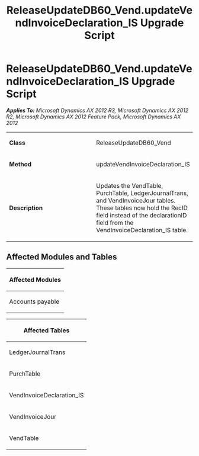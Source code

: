 ﻿---
title: ReleaseUpdateDB60_Vend.updateVendInvoiceDeclaration_IS Upgrade Script
TOCTitle: ReleaseUpdateDB60_Vend.updateVendInvoiceDeclaration_IS Upgrade Script
ms:assetid: fdd24f16-2758-9c55-40b9-24be248aba89
ms:mtpsurl: https://msdn.microsoft.com/en-us/library/JJ720141(v=AX.60)
ms:contentKeyID: 49712446
ms.date: 05/18/2015
mtps_version: v=AX.60
---

# ReleaseUpdateDB60\_Vend.updateVendInvoiceDeclaration\_IS Upgrade Script 


_**Applies To:** Microsoft Dynamics AX 2012 R3, Microsoft Dynamics AX 2012 R2, Microsoft Dynamics AX 2012 Feature Pack, Microsoft Dynamics AX 2012_

<table>
<colgroup>
<col style="width: 50%" />
<col style="width: 50%" />
</colgroup>
<tbody>
<tr class="odd">
<td><p><strong>Class</strong></p></td>
<td><p>ReleaseUpdateDB60_Vend</p></td>
</tr>
<tr class="even">
<td><p><strong>Method</strong></p></td>
<td><p>updateVendInvoiceDeclaration_IS</p></td>
</tr>
<tr class="odd">
<td><p><strong>Description</strong></p></td>
<td><p>Updates the VendTable, PurchTable, LedgerJournalTrans, and VendInvoiceJour tables. These tables now hold the RecID field instead of the declarationID field from the VendInvoiceDeclaration_IS table.</p></td>
</tr>
</tbody>
</table>


## Affected Modules and Tables

<table>
<colgroup>
<col style="width: 100%" />
</colgroup>
<thead>
<tr class="header">
<th><p>Affected Modules</p></th>
</tr>
</thead>
<tbody>
<tr class="odd">
<td><p>Accounts payable</p></td>
</tr>
</tbody>
</table>


<table>
<colgroup>
<col style="width: 100%" />
</colgroup>
<thead>
<tr class="header">
<th><p>Affected Tables</p></th>
</tr>
</thead>
<tbody>
<tr class="odd">
<td><p>LedgerJournalTrans</p></td>
</tr>
<tr class="even">
<td><p>PurchTable</p></td>
</tr>
<tr class="odd">
<td><p>VendInvoiceDeclaration_IS</p></td>
</tr>
<tr class="even">
<td><p>VendInvoiceJour</p></td>
</tr>
<tr class="odd">
<td><p>VendTable</p></td>
</tr>
</tbody>
</table>

  


